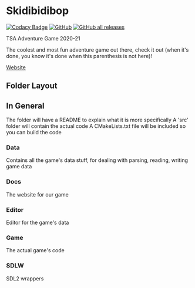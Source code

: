 # Skidibidibop

[![Codacy Badge](https://app.codacy.com/project/badge/Grade/774f9363464d4a2ca5655b1bd5a8b44b)](https://www.codacy.com/gh/TSAVideoGame/Skidibidibop/dashboard?utm_source=github.com&amp;utm_medium=referral&amp;utm_content=TSAVideoGame/Skidibidibop&amp;utm_campaign=Badge_Grade)
[![GitHub](https://img.shields.io/github/license/TSAVideoGame/Skidibidibop)](https://github.com/TSAVideoGame/Skidibidibop/blob/master/LICENSE)
[![GitHub all releases](https://img.shields.io/github/downloads/tsavideogame/Skidibidibop/total)](https://github.com/TSAVideoGame/Skidibidibop/releases)

TSA Adventure Game 2020-21

The coolest and most fun adventure game out there, check it out (when it's done, you know it's done when this parenthesis is not here)!

[Website](https://tsavideogame.github.io/Skidibidibop/)

## Folder Layout

## In General
The folder will have a README to explain what it is more specifically
A 'src' folder will contain the actual code
A CMakeLists.txt file will be included so you can build the code

### Data
Contains all the game's data stuff, for dealing with parsing, reading, writing game data

### Docs
The website for our game

### Editor
Editor for the game's data

### Game
The actual game's code

### SDLW
SDL2 wrappers
